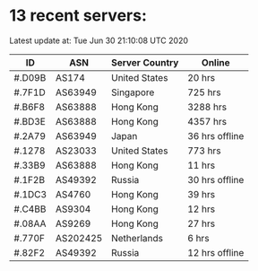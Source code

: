 # 13 recent servers:

Latest update at: Tue Jun 30 21:10:08 UTC 2020

| ID | ASN | Server Country | Online |
| -- | --- | -------------- | ------ |
| #.D09B | AS174 | United States | 20 hrs |
| #.7F1D | AS63949 | Singapore | 725 hrs |
| #.B6F8 | AS63888 | Hong Kong | 3288 hrs |
| #.BD3E | AS63888 | Hong Kong | 4357 hrs |
| #.2A79 | AS63949 | Japan | 36 hrs offline |
| #.1278 | AS23033 | United States | 773 hrs |
| #.33B9 | AS63888 | Hong Kong | 11 hrs |
| #.1F2B | AS49392 | Russia | 30 hrs offline |
| #.1DC3 | AS4760 | Hong Kong | 39 hrs |
| #.C4BB | AS9304 | Hong Kong | 12 hrs |
| #.08AA | AS9269 | Hong Kong | 27 hrs |
| #.770F | AS202425 | Netherlands | 6 hrs |
| #.82F2 | AS49392 | Russia | 12 hrs offline |

